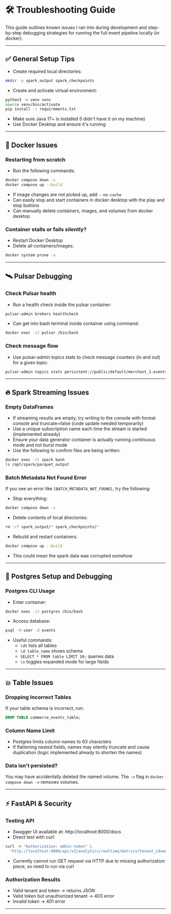 # 🛠️ Troubleshooting Guide

This guide outlines known issues I ran into during development and step-by-step debugging strategies for running the full event pipeline locally (in docker).

---

## ✅ General Setup Tips

- Create required local directories:

```bash
mkdir -p spark_output spark_checkpoints
```

- Create and activate virtual environment:

```bash
python3 -m venv venv
source venv/bin/activate
pip install -r requirements.txt
```

- Make sure Java 17+ is installed (I didn't have it on my machine)
- Use Docker Desktop and ensure it's running

---

## 🐳 Docker Issues

### Restarting from scratch
- Run the following commands:

```bash
docker compose down -v
docker compose up --build
```

- If image changes are not picked up, add `--no-cache`
- Can easily stop and start containers in docker desktop with the play and stop buttons
- Can manually delete containers, images, and volumes from docker desktop

### Container stalls or fails silently?
- Restart Docker Desktop
- Delete all containers/images:

```bash
docker system prune -a
```

---

## 🛰️ Pulsar Debugging

### Check Pulsar health
- Run a health check inside the pulsar container:

```bash
pulsar-admin brokers healthcheck
```

- Can get into bash terminal inside container using command:

```bash
docker exec -it pulsar /bin/bash
```

### Check message flow
- Use pulsar-admin topics stats to check message counters (in and out) for a given topic:

```bash
pulsar-admin topics stats persistent://public/default/merchant_1.events
```

---

## 🔥 Spark Streaming Issues

### Empty DataFrames
- If streaming results are empty, try writing to the console with format console and truncate=false (code update needed temporarily)
- Use a unique subscription name each time the stream is started (implemented already)
- Ensure your data generator container is actually running continuous mode and not burst mode
- Use the following to confirm files are being written:

```bash
docker exec -it spark bash
ls /opt/spark/parquet_output
```

### Batch Metadata Not Found Error
If you see an error like `[BATCH_METADATA_NOT_FOUND]`, try the following:
- Stop everything:

```bash
docker compose down -v
```

- Delete contents of local directories:

```bash
rm -rf spark_output/* spark_checkpoints/*
```

- Rebuild and restart containers:

```bash
docker compose up --build
```

- This could mean the spark data was corrupted somehow

---

## 🐘 Postgres Setup and Debugging

### Postgres CLI Usage
- Enter container:

```bash
docker exec -it postgres /bin/bash
```

- Access database:

```bash
psql -U user -d events
```

- Useful commands:
  - `\dt` lists all tables
  - `\d table_name` shows schema
  - `SELECT * FROM table LIMIT 10;` queries data
  - `\x` toggles expanded mode for large fields

---

## 💥 Table Issues

### Dropping Incorrect Tables
If your table schema is incorrect, run:

```sql
DROP TABLE commerce_events_table;
```

### Column Name Limit
- Postgres limits column names to 63 characters
- If flattening nested fields, names may silently truncate and cause duplication (logic implemented already to shorten the names)

### Data isn't persisted?
You may have accidentally deleted the named volume. The `-v` flag in `docker compose down -v` removes volumes.

---

## ⚡ FastAPI & Security

### Testing API
- Swagger UI available at: http://localhost:8000/docs
- Direct test with curl:

```bash
curl -H "Authorization: admin-token" \
  "http://localhost:8000/api/v2/analytics/realtime/metrics?tenant_id=merchant_7&timeframe=1d"
```

- Currently cannot run GET request via HTTP due to missing authorization piece, so need to run via curl

### Authorization Results
- Valid tenant and token → returns JSON
- Valid token but unauthorized tenant → 403 error
- Invalid token → 401 error

---
